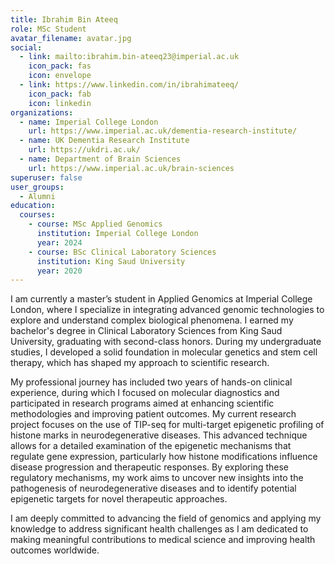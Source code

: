```yaml
---
title: Ibrahim Bin Ateeq
role: MSc Student
avatar_filename: avatar.jpg
social:
  - link: mailto:ibrahim.bin-ateeq23@imperial.ac.uk
    icon_pack: fas
    icon: envelope
  - link: https://www.linkedin.com/in/ibrahimateeq/
    icon_pack: fab
    icon: linkedin
organizations:
  - name: Imperial College London
    url: https://www.imperial.ac.uk/dementia-research-institute/
  - name: UK Dementia Research Institute
    url: https://ukdri.ac.uk/
  - name: Department of Brain Sciences
    url: https://www.imperial.ac.uk/brain-sciences
superuser: false
user_groups:
  - Alumni
education:
  courses:
    - course: MSc Applied Genomics
      institution: Imperial College London
      year: 2024
    - course: BSc Clinical Laboratory Sciences
      institution: King Saud University
      year: 2020
---
```

I am currently a master’s student in Applied Genomics at Imperial College London, where I specialize in integrating advanced genomic technologies to explore and understand complex biological phenomena. I earned my bachelor's degree in Clinical Laboratory Sciences from King Saud University, graduating with second-class honors. During my undergraduate studies, I developed a solid foundation in molecular genetics and stem cell therapy, which has shaped my approach to scientific research.

My professional journey has included two years of hands-on clinical experience, during which I focused on molecular diagnostics and participated in research programs aimed at enhancing scientific methodologies and improving patient outcomes. My current research project focuses on the use of TIP-seq for multi-target epigenetic profiling of histone marks in neurodegenerative diseases. This advanced technique allows for a detailed examination of the epigenetic mechanisms that regulate gene expression, particularly how histone modifications influence disease progression and therapeutic responses. By exploring these regulatory mechanisms, my work aims to uncover new insights into the pathogenesis of neurodegenerative diseases and to identify potential epigenetic targets for novel therapeutic approaches.

I am deeply committed to advancing the field of genomics  and applying my knowledge to address significant health challenges as I am dedicated to making meaningful contributions to medical science and improving health outcomes worldwide.

